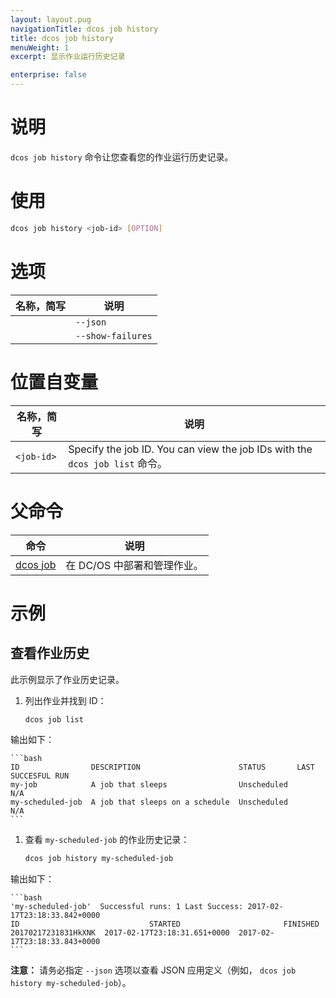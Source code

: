 ```yaml
---
layout: layout.pug
navigationTitle: dcos job history
title: dcos job history
menuWeight: 1
excerpt: 显示作业运行历史记录

enterprise: false
---
```



# 说明
`dcos job history` 命令让您查看您的作业运行历史记录。

# 使用

```bash
dcos job history <job-id> [OPTION]
```

# 选项

| 名称，简写 | 说明 |
|---------|-------------|
| | `--json` | 显示以 JSON 为格式的列表。 |
| | `--show-failures` | 显示故障表和历史记录统计信息。 |

# 位置自变量

| 名称，简写 | 说明 |
|---------|-------------|
| `<job-id>`   |   Specify the job ID.  You can view the job IDs with the `dcos job list` 命令。|

# 父命令

| 命令 | 说明 |
|---------|-------------|
|  [dcos job](/1.11/cli/command-reference/dcos-job/)  | 在 DC/OS 中部署和管理作业。|

# 示例

## 查看作业历史

此示例显示了作业历史记录。

1. 列出作业并找到 ID：

    ```bash
    dcos job list
    ```

 输出如下：

    ```bash
    ID                DESCRIPTION                      STATUS       LAST SUCCESFUL RUN  
    my-job            A job that sleeps                Unscheduled         N/A          
    my-scheduled-job  A job that sleeps on a schedule  Unscheduled         N/A
    ```

1. 查看 `my-scheduled-job` 的作业历史记录：

    ```bash
    dcos job history my-scheduled-job
    ```

 输出如下：

    ```bash
    'my-scheduled-job'  Successful runs: 1 Last Success: 2017-02-17T23:18:33.842+0000
    ID                             STARTED                       FINISHED            
    20170217231831HkXNK  2017-02-17T23:18:31.651+0000  2017-02-17T23:18:33.843+0000
    ```

 **注意：** 请务必指定 `--json` 选项以查看 JSON 应用定义（例如， `dcos job history my-scheduled-job`）。
